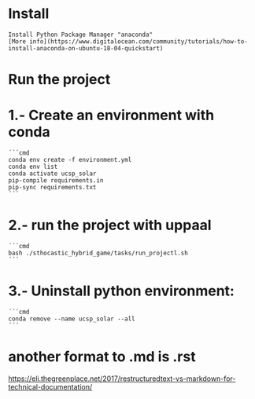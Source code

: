 

# Install 
    Install Python Package Manager "anaconda"
    [More info](https://www.digitalocean.com/community/tutorials/how-to-install-anaconda-on-ubuntu-18-04-quickstart)

# Run the project 

# 1.- Create an environment with conda 
    ´´´cmd
    conda env create -f environment.yml
    conda env list
    conda activate ucsp_solar
    pip-compile requirements.in
    pip-sync requirements.txt
    ´´´

# 2.- run the project with uppaal
    ´´´cmd
    bash ./sthocastic_hybrid_game/tasks/run_projectl.sh
    ´´´

# 3.- Uninstall python environment:
    ´´´cmd
    conda remove --name ucsp_solar --all
    ´´´
# another format to .md is .rst 
https://eli.thegreenplace.net/2017/restructuredtext-vs-markdown-for-technical-documentation/